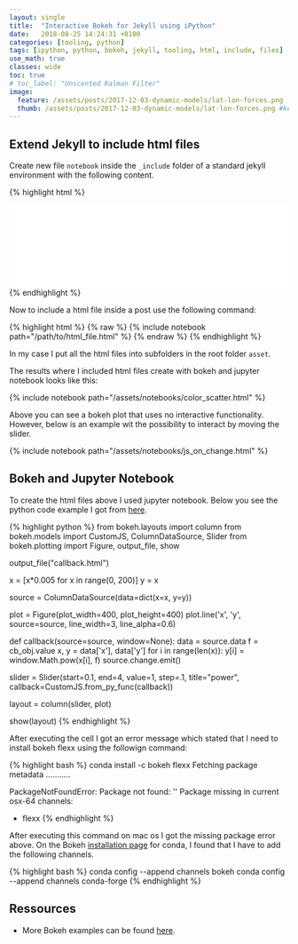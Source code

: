 ```yaml
---
layout: single
title:  "Interactive Bokeh for Jekyll using iPython"
date:   2018-08-25 14:24:31 +0100
categories: [tooling, python]
tags: [ipython, python, bokeh, jekyll, tooling, html, include, files]
use_math: true
classes: wide
toc: true
# toc_label: "Unscented Kalman Filter"
image:
  feature: /assets/posts/2017-12-03-dynamic-models/lat-lon-forces.png
  thumb: /assets/posts/2017-12-03-dynamic-models/lat-lon-forces.png #keep it square 200x200 px is good
---
```



## Extend Jekyll to include html files

Create new file `notebook` inside the `_include` folder of a standard jekyll environment with the following content.

{% highlight html %}
<script>
  function resizeIframe(obj) {
    obj.style.height = obj.contentWindow.document.body.scrollHeight + 'px';
  }
</script>

<iframe
    src="{{ include.path }}" class="iframe" scrolling="no" frameborder="0"
    onload="resizeIframe(this)" width="100%">
</iframe>
{% endhighlight %}

Now to include a html file inside a post use the following command:

{% highlight html %}
{% raw %}
{% include notebook path="/path/to/html_file.html" %}
{% endraw %}
{% endhighlight %}


In my case I put all the html files into subfolders in the root folder `asset`.  

The results where I included html files create with bokeh and jupyter notebook looks like this:

{% include notebook path="/assets/notebooks/color_scatter.html" %}

Above you can see a bokeh plot that uses no interactive functionality. However,
below is an example wit the possibility to interact by moving the slider.

{% include notebook path="/assets/notebooks/js_on_change.html" %}


## Bokeh and Jupyter Notebook

To create the html files above I used jupyter notebook. Below you see the python code example I got from [here](https://bokeh.pydata.org/en/latest/docs/user_guide/interaction/callbacks.html#userguide-interaction-jscallbacks).

{% highlight python %}
from bokeh.layouts import column
from bokeh.models import CustomJS, ColumnDataSource, Slider
from bokeh.plotting import Figure, output_file, show

output_file("callback.html")

x = [x*0.005 for x in range(0, 200)]
y = x

source = ColumnDataSource(data=dict(x=x, y=y))

plot = Figure(plot_width=400, plot_height=400)
plot.line('x', 'y', source=source, line_width=3, line_alpha=0.6)

def callback(source=source, window=None):
    data = source.data
    f = cb_obj.value
    x, y = data['x'], data['y']
    for i in range(len(x)):
        y[i] = window.Math.pow(x[i], f)
    source.change.emit()

slider = Slider(start=0.1, end=4, value=1, step=.1, title="power",
                callback=CustomJS.from_py_func(callback))

layout = column(slider, plot)

show(layout)
{% endhighlight %}


After executing the cell I got an error message which stated that I need to install bokeh flexx using the followign command:


{% highlight bash %}
conda install -c bokeh flexx
Fetching package metadata ...........


PackageNotFoundError: Package not found: '' Package missing in current osx-64 channels:
  - flexx
{% endhighlight %}

After executing this command on mac os I got the missing package error above.
On the Bokeh [installation page](https://bokeh.pydata.org/en/latest/docs/dev_guide/setup.html#conda) for conda, I found that I have to add the following channels.

{% highlight bash %}
conda config --append channels bokeh
conda config --append channels conda-forge
{% endhighlight %}

## Ressources

- More Bokeh examples can be found [here](http://bokeh.pydata.org/en/0.11.1/docs/user_guide/interaction.html).
